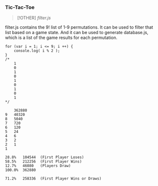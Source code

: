 ### Tic-Tac-Toe

>[!OTHER]
> *filter.js*

filter.js contains the 9! list of 1-9 permutations. It can be used to filter that list based on a game state. And it can be used to generate database.js, which is a list of the game results for each permutation.





```
for (var i = 1; i <= 9; i ++) {
	console.log( i % 2 );
}
/*
	1
	0
	1
	0
	1
	0
	1
	0
	1
*/
```

```
	362880
9	40320
8	5040
7	720
6	120
5	24
4	6
3	2
2	1
1	
```

```
28.8%	104544	(First Player Loses)
58.5%	212256	(First Player Wins)
12.7%	46080	(Players Draw)
100.0%	362880

71.2%	258336	(First Player Wins or Draws)
```